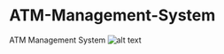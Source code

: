 # ATM-Management-System
ATM Management System
![alt text](https://www.google.co.in/images/branding/googlelogo/1x/googlelogo_color_272x92dp.png)

